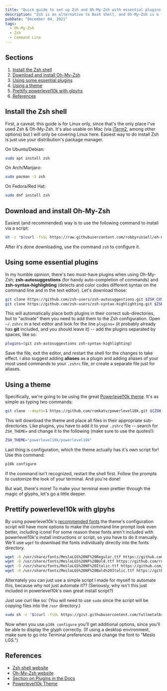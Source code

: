 ```yaml
---
title: "Quick guide to set up Zsh and Oh-My-Zsh with essential plugins and a theme"
description: "Zsh is an alternative to Bash shell, and Oh-My-Zsh is a framework used to customize the Zsh terminal experience to your heart's content. Here's my basic set up."
pubDate: "December 04, 2021"
tags:
  - Oh-My-Zsh
  - Zsh
  - Command Line
---
```


## Sections

1. [Install the Zsh shell](#zsh)
2. [Download and install Oh-My-Zsh](#ohmyzsh)
3. [Using some essential plugins](#plugins)
4. [Using a theme](#theme)
5. [Prettify powerlevel10k with glpyhs](#pretty)
6. [References](#ref)

<div id='zsh'/>

## Install the Zsh shell

First, a caveat; this guide is for Linux only, since that's the only place I've used Zsh & Oh-My-Zsh. It's also usable on Mac (via <a href="https://iterm2.com" target="_blank">iTerm2</a>, among other options) but I will only be covering Linux here. Easiest way to do install Zsh is just use your distribution's package manager.

On Ubuntu/Debian:

```bash
sudo apt install zsh
```

On Arch/Manjaro:

```bash
sudo pacman -S zsh
```

On Fedora/Red Hat:

```bash
sudo dnf install zsh
```

<div id='ohmyzsh'/>

## Download and install Oh-My-Zsh

Easiest (and recommended) way is to use the following command to install via a script:

```bash
sh -c "$(curl -fsSL https://raw.githubusercontent.com/robbyrussell/oh-my-zsh/master/tools/install.sh)"
```

After it's done downloading, use the command `zsh` to configure it.

<div id='plugins'/>

## Using some essential plugins

In my humble opinion, there's two must-have plugins when using Oh-My-Zsh; **zsh-autosuggestions** (for handy auto-completion of commands) and **zsh-syntax-highlighting** (detects and color codes different syntax on the command line and in the text editor). Let's download those:

```bash
git clone https://github.com/zsh-users/zsh-autosuggestions.git $ZSH_CUSTOM/plugins/zsh-autosuggestions
git clone https://github.com/zsh-users/zsh-syntax-highlighting.git $ZSH_CUSTOM/plugins/zsh-syntax-highlighting
```

This will automatically place both plugins in their correct sub-directories, but to "activate" them you need to add them to the Zsh configuration. Open `~/.zshrc` in a text editor and look for the line `plugins=` (it probably already has **git** included, and you should leave it) -- add the plugins separated by spaces, like so:

```bash
plugins=(git zsh-autosuggestions zsh-syntax-highlighting)
```

Save the file, exit the editor, and restart the shell for the changes to take effect. I also suggest adding **aliases** as a plugin and adding aliases of your most used commands to your `.zshrc` file, or create a separate file just for aliases.

<div id='theme'/>

## Using a theme

Specifically, we're going to be using the great <a href="https://github.com/romkatv/powerlevel10k" target="_blank">Powerlevel10k theme</a>. It's as simple as typing two commands:

```bash
git clone --depth=1 https://github.com/romkatv/powerlevel10k.git ${ZSH_CUSTOM:-$HOME/.oh-my-zsh/custom}/themes/powerlevel10k
```

This will download the theme and place all files in their appropriate sub-directories. Like plugins, you have to add it to your `.zshrc` file -- search for `ZSH_THEME=` and change it to the following (make sure to use the quotes!):

```bash
ZSH_THEME="powerlevel10k/powerlevel10k"
```

Last thing is configuration, which the theme actually has it's own script for! Use this command:

```bash
p10k configure
```

If the command isn't recognized, restart the shell first. Follow the prompts to customize the look of your terminal. And you're done!

But wait, there's more! To make your terminal even prettier through the magic of glyphs, let's go a little deeper.

<div id='pretty'/>

## Prettify powerlevel10k with glpyhs

By using powerlevel10k's [recommended fonts](https://github.com/romkatv/powerlevel10k#fonts) the theme's configuration script will have more options to make the command line prompt look even better, including icons! For some reason these fonts aren't included with powerlevel10k's install instructions or script, so you have to do it manually. We'll use `wget` to download the fonts individually directly into the fonts directory.

```bash
wget -O /usr/share/fonts/MesloLGS%20NF%20Regular.ttf https://github.com/romkatv/powerlevel10k-media/raw/master/MesloLGS%20NF%20Regular.ttf
wget -O /usr/share/fonts/MesloLGS%20NF%20Bold.ttf https://github.com/romkatv/powerlevel10k-media/raw/master/MesloLGS%20NF%20Bold.ttf
wget -O /usr/share/fonts/MesloLGS%20NF%20Italic.ttf https://github.com/romkatv/powerlevel10k-media/raw/master/MesloLGS%20NF%20Italic.ttf
wget -O /usr/share/fonts/MesloLGS%20NF%20Bold%20Italic.ttf https://github.com/romkatv/powerlevel10k-media/raw/master/MesloLGS%20NF%20Bold%20Italic.ttf
```

Alternately you can just use a simple script I made for myself to automate this, because why not just automate it?? (Seriously, why isn't this just included in powerlevel10k's own great install script?)

Just use curl like so: (You will need to use `sudo` since the script will be copying files into the `/usr` directory.)

```bash
sudo sh -c "$(curl -fsSL https://gist.githubusercontent.com/fullmetalbrackets/5a094e7daef47dd63074259143466442/raw/86f1cb332dda8976fddd371d3cf2530e48e031c9/meslo-fonts.sh)"
```

Now when you use `p10k configure` you'll get additional options, since you'll be able to display the glyph correctly. (If using a desktop environment, make sure to go into Terminal preferences and change the font to "Meslo LGS.")

<div id='ref'/>

## References

- <a href="https://zsh.org" target="_blank">Zsh shell website</a>
- <a href="https://ohmyz.sh" target="_blank">Oh-My-Zsh website</a>
- <a href="https://github.com/ohmyzsh/ohmyzsh#using-oh-my-zsh" target="_blank">Section on Plugins in the Docs</a>
- <a href="https://github.com/romkatv/powerlevel10k" target="_blank">Powerlevel10k Theme</a>
